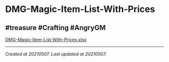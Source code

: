 # DMG-Magic-Item-List-With-Prices
 #treasure #Crafting #AngryGM 
---



[DMG-Magic-Item-List-With-Prices.xlsx](./resources/202105071341_DMG-Magic-Item-List-With-Prices.resources/DMG-Magic-Item-List-With-Prices.xlsx)

---

_Created at 20210507._
_Last updated at 20210507._



